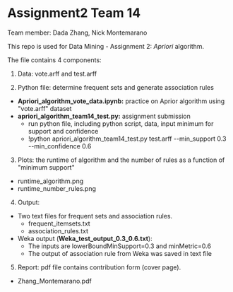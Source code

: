 # Assignment2 Team 14
Team member: Dada Zhang, Nick Montemarano

This repo is used for Data Mining - Assignment 2: *Apriori* algorithm.

The file contains 4 components:

1. Data: vote.arff and test.arff

2. Python file: determine frequent sets and generate association rules
- **Apriori_algorithm_vote_data.ipynb:** practice on Aprior algorithm using "vote.arff" dataset
- **apriori_algorithm_team14_test.py:** assignment submission
  + run python file, including python script, data, input minimum for support and confidence
  + !python apriori_algorithm_team14_test.py test.arff --min_support 0.3 --min_confidence 0.6

3. Plots: the runtime of algorithm and the number of rules as a function of "minimum support"
- runtime_algorithm.png
- runtime_number_rules.png

4. Output: 
- Two text files for frequent sets and association rules.
  + frequent_itemsets.txt
  + association_rules.txt
- Weka output (**Weka_test_output_0.3_0.6.txt**):
  + The inputs are lowerBoundMinSupport=0.3 and minMetric=0.6
  + The output of association rule from Weka was saved in text file

5. Report: pdf file contains contribution form (cover page).
- Zhang_Montemarano.pdf
